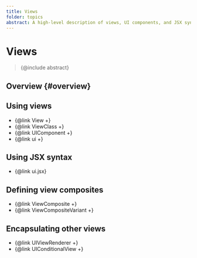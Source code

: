```yaml
---
title: Views
folder: topics
abstract: A high-level description of views, UI components, and JSX syntax.
---
```


# Views

> {@include abstract}

## Overview {#overview}

## Using views

- {@link View +}
- {@link ViewClass +}
- {@link UIComponent +}
- {@link ui +}

## Using JSX syntax

- {@link ui.jsx}

## Defining view composites

- {@link ViewComposite +}
- {@link ViewCompositeVariant +}

## Encapsulating other views

- {@link UIViewRenderer +}
- {@link UIConditionalView +}
